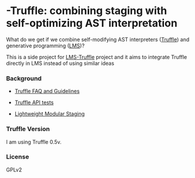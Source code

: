 -Truffle: combining staging with self-optimizing AST interpretation
==================

What do we get if we combine self-modifying AST interpreters ([Truffle](http://www.christianwimmer.at/Publications/Wimmer12b/)) 
and generative programming ([LMS](http://scala-lms.github.io))?

This is a side project for [LMS-Truffle](https://github.com/RomanTsegelskyi/lms-truffle) project and it aims to integrate Truffle directly in LMS instead of using similar ideas

### Background

- [Truffle FAQ and Guidelines](https://wiki.openjdk.java.net/display/Graal/Truffle+FAQ+and+Guidelines#TruffleFAQandGuidelines)

- [Truffle API tests](http://hg.openjdk.java.net/graal/graal/file/483d05bf77a7/graal/com.oracle.truffle.api.test/src/com/oracle/truffle/api/test)

- [Lightweight Modular Staging](http://scala-lms.github.io)

### Truffle Version

I am using Truffle 0.5v.

### License

GPLv2

